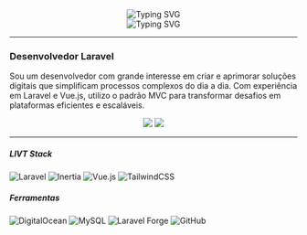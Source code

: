 <!-- <div align="center">
  <a href="https://visitcount.itsvg.in"><img src="https://visitcount.itsvg.in/api?id=MicaelChaves&icon=2&color=6"></a>
</div> -->

<div align="center">
  <img src="https://readme-typing-svg.herokuapp.com?font=Fira+Code&pause=1000&color=7B3BF7&width=435&lines=Apenas+um+aprendiz+de+programação!" alt="Typing SVG" />
</div>

<div align="center">
  <img src="https://media.licdn.com/dms/image/v2/D4D22AQHl-cXgH2ZkZg/feedshare-shrink_480/B4DZVceJa7G8AY-/0/1741013162613?e=1744243200&v=beta&t=ntfoTXi-iCoXe62E3lco35rGzU8KQQn4Aen8FYA6hlM" alt="Typing SVG" />
</div>

<hr>

### Desenvolvedor Laravel

Sou um desenvolvedor com grande interesse em criar e aprimorar soluções digitais que simplificam processos complexos do dia a dia. Com experiência em Laravel e Vue.js, utilizo o padrão MVC para transformar desafios em plataformas eficientes e escaláveis.
  
<div align="center">
  <a href="https://instagram.com/micaelgpchaves"><img src="https://img.shields.io/badge/Instagram-%23E4405F.svg?logo=Instagram&logoColor=white"></a>
  <a href="https://linkedin.com/in/MicaelChaves"><img src="https://img.shields.io/badge/LinkedIn-%230077B5.svg?logo=linkedin&logoColor=white"></a>
</div>

<hr>

##### LIVT Stack
![Laravel](https://img.shields.io/badge/laravel-%23FF2D20.svg?style=flat&logo=laravel&logoColor=white)
![Inertia](https://img.shields.io/badge/inertia-9157EA.svg?style=flat&logo=inertia&logoColor=white)
![Vue.js](https://img.shields.io/badge/vue.js-%234FC08D.svg?style=flat&logo=vuedotjs&logoColor=white)
![TailwindCSS](https://img.shields.io/badge/tailwindcss-38BDF8.svg?style=flat&logo=tailwind-css&logoColor=white)

##### Ferramentas
![DigitalOcean](https://img.shields.io/badge/DigitalOcean-%230167ff.svg?style=flat&logo=digitalOcean&logoColor=white)
![MySQL](https://img.shields.io/badge/mysql-4479A1.svg?style=flat&logo=mysql&logoColor=white)
![Laravel Forge](https://img.shields.io/badge/LaravelForge-18b69b.svg?style=flat&logo=laravel&logoColor=white)
![GitHub](https://img.shields.io/badge/github-%23121011.svg?style=flat&logo=github&logoColor=white)

<!--
<hr>

##### Outros
![Chart.js](https://img.shields.io/badge/chart.js-F5788D.svg?style=flat&logo=chart.js&logoColor=white)
![Bootstrap](https://img.shields.io/badge/bootstrap-%238511FA.svg?style=flat&logo=bootstrap&logoColor=white)
![SQLite](https://img.shields.io/badge/sqlite-%2307405e.svg?style=flat&logo=sqlite&logoColor=white)
![Postman](https://img.shields.io/badge/Postman-FF6C37?style=flat&logo=postman&logoColor=white)
![Canva](https://img.shields.io/badge/Canva-%2300C4CC.svg?style=flat&logo=Canva&logoColor=white)
![Notion](https://img.shields.io/badge/Notion-%23000000.svg?style=flat&logo=notion&logoColor=white)

<hr>
<h3 align="center">📊 Status GitHub:</h3>

<div align="center">
  <img width="315" src="https://github-readme-stats.vercel.app/api/top-langs/?username=MicaelChaves&theme=midnight-purple&hide_border=true&include_all_commits=true&count_private=true&layout=compact">
  <img width="478" src="https://github-contributor-stats.vercel.app/api?username=MicaelChaves&limit=5&theme=tokyonight&combine_all_yearly_contributions=true">
</div>
<div align="center">
  <img width="378" src="https://github-readme-stats.vercel.app/api?username=MicaelChaves&theme=midnight-purple&hide_border=true&include_all_commits=true&count_private=true">
  <img width="418" src="https://github-readme-streak-stats.herokuapp.com/?user=MicaelChaves&theme=midnight-purple&hide_border=true">
</div>
-->
